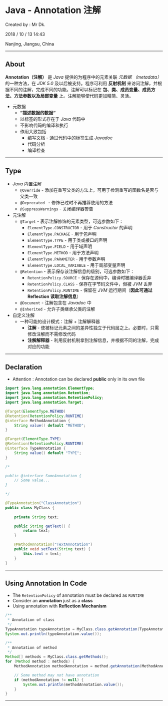 # Java - Annotation 注解

Created by : Mr Dk.

2018 / 10 / 13 14:43

Nanjing, Jiangsu, China

---

## About

__Annotation（注解）__ 是 _Java_ 提供的为程序中的元素关联 _元数据 （metadata）_ 的一种方法，在 _JDK 5.0_ 及以后被支持。程序可利用 __反射机制__ 来访问注解，并根据不同的注解，完成不同的功能。注解可以标记在 __包、类、成员变量、成员方法、方法参数以及局部变量__ 上。注解能够使代码更加精简、灵活。

* 元数据
  * __“描述数据的数据“__
  * 以标签的形式存在于 _Java_ 代码中
  * 不影响代码的编译和执行
  * 作用大致包括
    * 编写文档 - 通过代码中的标签生成 _Javadoc_
    * 代码分析
    * 编译检查

---

## Type

* _Java_ 内置注解
  * `@Override` - 添加在重写父类的方法上，可用于检测重写的函数名是否与父类一致
  * `@Deprecated ` - 修饰已过时不再推荐使用的方法
  * `@SuppressWarnings` - 关闭编译器警告
* 元注解
  * `@Target` - 表示注解修饰的元素类型，可选参数如下：
    * `ElementType.CONSTRUCTOR` - 用于 _Constructor_ 的声明
    * `ElementType.PACKAGE` - 用于包声明
    * `ElementType.TYPE` - 用于类或接口的声明
    * `ElementType.FIELD` - 用于域声明
    * `ElementType.METHOD` - 用于方法声明
    * `ElementType.PARAMETER` - 用于参数声明
    * `ElementType.LOCAL_VARIABLE` - 用于局部变量声明
  * `@Retention` - 表示保存该注解信息的级别，可选参数如下：
    * `RetentionPolicy.SOURCE`  - 保存在源码中，编译时被编译器丢弃
    * `RetentionPolicy.CLASS` - 保存在字节码文件中，但被 _JVM_ 丢弃
    * `RetentionPolicy.RUNTIME` - 保留在 _JVM_ 运行期间（__因此可通过 Reflection 读取注解信息__）
  * `@Document` - 注解包含在 _Javadoc_ 中
  * `@Inherited` - 允许子类继承父类的注解
* 自定义注解
  * 一种可能的设计模式：注解 + 注解解释器
    * __注解__ - 使被标记元素之间的差异性独立于代码层之上。必要时，只需修改注解而不需修改代码
    * __注解解释器__ - 利用反射机制拿到注解信息，并根据不同的注解，完成对应的功能

---

## Declaration

* Attention : Annotation can be declared __public__ only in its own file

```java
import java.lang.annotation.ElementType;
import java.lang.annotation.Retention;
import java.lang.annotation.RetentionPolicy;
import java.lang.annotation.Target;

@Target(ElementType.METHOD)
@Retention(RetentionPolicy.RUNTIME)
@interface MethodAnnotation {
    String value() default "METHOD";
}

@Target(ElementType.TYPE)
@Retention(RetentionPolicy.RUNTIME)
@interface TypeAnnotation {
    String value() default "TYPE";
}

/*

public @interface SomeAnnotation {
    // Some value...
}

*/

@TypeAnnotation("ClassAnnotation")
public class MyClass {
    
    private String text;

    public String getText() {
        return text;
    }

    @MethodAnnotation("TextAnnotation")
    public void setText(String text) {
        this.text = text;
    }
}
```

---

## Using Annotation In Code

* The `RetentionPolicy` of annotation must be declared as `RUNTIME`
* Consider an __annotation__ just as a __class__
* Using annotation with __Reflection Mechanism__

```java
/**
 * Annotation of class
 */
TypeAnnotation typeAnnotation = MyClass.class.getAnnotation(TypeAnnotation.class);
System.out.println(typeAnnotation.value());

/**
 * Annotation of method
 */
Method[] methods = MyClass.class.getMethods();
for (Method method : methods) {
    MethodAnnotation methodAnnotation = method.getAnnotation(MethodAnnotation.class);

    // Some method may not have annotation
    if (methodAnnotation != null) {
        System.out.println(methodAnnotation.value());
    }
}
```

---

